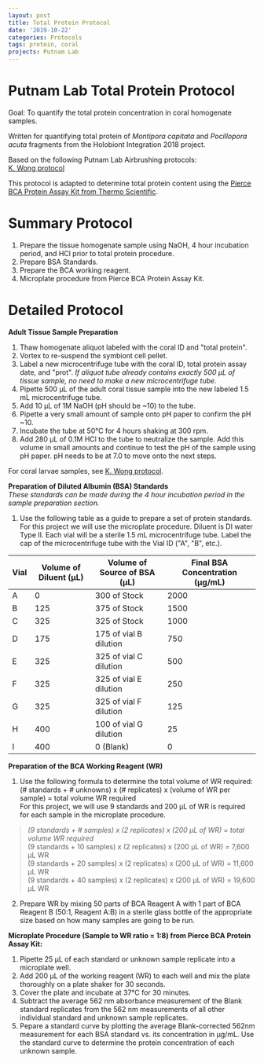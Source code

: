 ```yaml
---
layout: post
title: Total Protein Protocol
date: '2019-10-22'
categories: Protocols
tags: protein, coral
projects: Putnam Lab
---
```


# Putnam Lab Total Protein Protocol  

Goal: To quantify the total protein concentration in coral homogenate samples.   

Written for quantifying total protein of *Montipora capitata* and *Pocillopora acuta* fragments from the Holobiont Integration 2018 project.

Based on the following Putnam Lab Airbrushing protocols:  
[K. Wong protocol](https://kevinhwong1.github.io/KevinHWong_Notebook/Total-Protein-Extraction-Protocol/)  

This protocol is adapted to determine total protein content using the [Pierce BCA Protein Assay Kit from Thermo Scientific](https://www.thermofisher.com/order/catalog/product/23225?SID=srch-srp-23225).  

# Summary Protocol  
1. Prepare the tissue homogenate sample using NaOH, 4 hour incubation period, and HCl prior to total protein procedure.  
2. Prepare BSA Standards.  
3. Prepare the BCA working reagent.  
4. Microplate procedure from Pierce BCA Protein Assay Kit.  

# Detailed Protocol  

**Adult Tissue Sample Preparation**
1. Thaw homogenate aliquot labeled with the coral ID and "total protein".
2. Vortex to re-suspend the symbiont cell pellet.   
3. Label a new microcentrifuge tube with the coral ID, total protein assay date, and "prot". *If aliquot tube already contains exactly 500 μL of tissue sample, no need to make a new microcentrifuge tube.*  
4. Pipette 500 μL of the adult coral tissue sample into the new labeled 1.5 mL microcentrifuge tube.  
5. Add 10 μL of 1M NaOH (pH should be ~10) to the tube.  
6. Pipette a very small amount of sample onto pH paper to confirm the pH ~10.  
7. Incubate the tube at 50&deg;C for 4 hours shaking at 300 rpm.  
8. Add 280 μL of 0.1M HCl to the tube to neutralize the sample. Add this volume in small amounts and continue to test the pH of the sample using pH paper. pH needs to be at 7.0 to move onto the next steps.  

For coral larvae samples, see [K. Wong protocol](https://kevinhwong1.github.io/KevinHWong_Notebook/Total-Protein-Extraction-Protocol/).

**Preparation of Diluted Albumin (BSA) Standards**  
*These standards can be made during the 4 hour incubation period in the sample preparation section.*
1. Use the following table as a guide to prepare a set of protein standards. For this project we will use the microplate procedure. Diluent is DI water Type II. Each vial will be a sterile 1.5 mL microcentrifuge tube. Label the cap of the microcentrifuge tube with the Vial ID ("A", "B", etc.).  

| Vial | Volume of Diluent (μL) | Volume of Source of BSA (μL) | Final BSA Concentration (μg/mL) |
|------|------------------------|------------------------------|---------------------------------|
| A    | 0                      | 300 of Stock                 | 2000                            |
| B    | 125                    | 375 of Stock                 | 1500                            |
| C    | 325                    | 325 of Stock                 | 1000                            |
| D    | 175                    | 175 of vial B dilution       | 750                             |
| E    | 325                    | 325 of vial C dilution       | 500                             |
| F    | 325                    | 325 of vial E dilution       | 250                             |
| G    | 325                    | 325 of vial F dilution       | 125                             |
| H    | 400                    | 100 of vial G dilution       | 25                              |
| I    | 400                    | 0 (Blank)                    | 0                               |

**Preparation of the BCA Working Reagent (WR)**   
1. Use the following formula to determine the total volume of WR required:  
(# standards + # unknowns) x (# replicates) x (volume of WR per sample) = total volume WR required  
For this project, we will use 9 standards and 200 μL of WR is required for each sample in the microplate procedure.   
> *(9 standards + # samples) x (2 replicates) x (200 μL of WR) = total volume WR required*  
(9 standards + 10 samples) x (2 replicates) x (200 μL of WR) = 7,600 μL WR  
(9 standards + 20 samples) x (2 replicates) x (200 μL of WR) = 11,600 μL WR  
(9 standards + 40 samples) x (2 replicates) x (200 μL of WR) = 19,600 μL WR  

2. Prepare WR by mixing 50 parts of BCA Reagent A with 1 part of BCA Reagent B (50:1, Reagent A:B) in a sterile glass bottle of the appropriate size based on how many samples are going to be run.  

**Microplate Procedure (Sample to WR ratio = 1:8) from Pierce BCA Protein Assay Kit:**  
1. Pipette 25 μL of each standard or unknown sample replicate into a microplate well.  
2. Add 200 μL of the working reagent (WR) to each well and mix the plate thoroughly on a plate shaker for 30 seconds.  
3. Cover the plate and incubate at 37&deg;C for 30 minutes.  
4. Subtract the average 562 nm absorbance measurement of the Blank standard replicates from the 562 nm measurements of all other individual standard and unknown sample replicates.  
5. Pepare a standard curve by plotting the average Blank-corrected 562nm measurement for each BSA standard vs. its concentration in μg/mL. Use the standard curve to determine the protein concentration of each unknown sample.  

